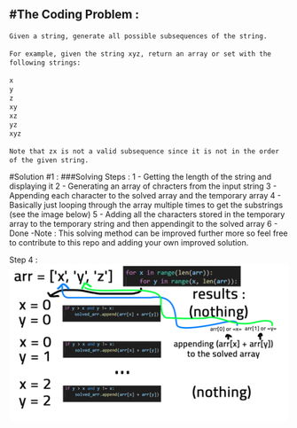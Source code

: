 #The Coding Problem :
---
```
Given a string, generate all possible subsequences of the string.

For example, given the string xyz, return an array or set with the following strings:

x
y
z
xy
xz
yz
xyz

Note that zx is not a valid subsequence since it is not in the order of the given string.
```
#Solution #1 :
###Solving Steps :
    1 - Getting the length of the string and displaying it
    2 - Generating an array of chracters from the input string
    3 - Appending each character to the solved array and the temporary array
    4 - Basically just looping through the array multiple times to get the substrings (see the image below)
    5 - Adding all the characters stored in the temporary array to the temporary string and then appendingit to the solved array
    6 - Done
-Note : This solving method can be improved further more so feel free to contribute to this repo and adding your own improved solution.

Step 4 :
![Step_4](Assets/images/Solution_1_demo.png)